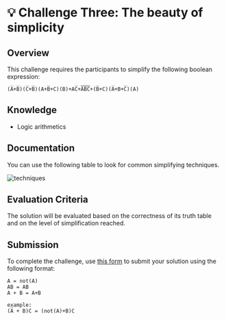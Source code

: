 # 💡 Challenge Three: The beauty of simplicity

## Overview

This challenge requires the participants to simplify the following boolean expression:

`(A̅+B̅)(C̅+B̅)(A+B̅+C)(B)+AC̅+`<span style="text-decoration:overline">`ABC`</span>`+(B̅+C)(A̅+B+C̅)(A)
`

## Knowledge

- Logic arithmetics


## Documentation

You can use the following table to look for common simplifying techniques.

![techniques](https://www.electronics-tutorials.ws/wp-content/uploads/2022/09/boolean-algebra-table.jpg?fit=600%2C355?fit=355,226)

## Evaluation Criteria

The solution will be evaluated based on the correctness of its truth table and on the level of simplification reached.

## Submission

To complete the challenge, use [this form](https://forms.gle/7MNgWA5p5fh3vmB3A) to submit your solution using the following format:
```
A̅ = not(A)
AB = AB
A + B = A+B

example:
(A̅ + B)C = (not(A)+B)C
```
